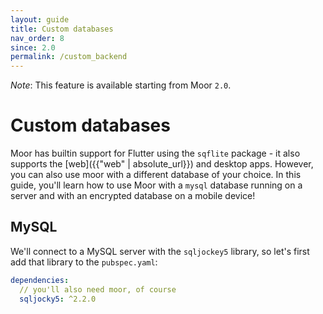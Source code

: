 ```yaml
---
layout: guide
title: Custom databases
nav_order: 8
since: 2.0
permalink: /custom_backend
---
```


_Note_: This feature is available starting from Moor `2.0`.

# Custom databases
Moor has builtin support for Flutter using the `sqflite` package - it also supports the [web]({{"web" | absolute_url}})
and desktop apps. However, you can also use moor with a different database of your choice. In this guide, you'll learn how
to use Moor with a `mysql` database running on a server and with an encrypted database on a mobile device!

## MySQL
We'll connect to a MySQL server with the `sqljockey5` library, so let's first add that library to the `pubspec.yaml`:
```yaml
dependencies:
  // you'll also need moor, of course
  sqljocky5: ^2.2.0
```